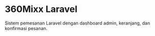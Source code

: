 # 360Mixx Laravel

Sistem pemesanan Laravel dengan dashboard admin, keranjang, dan konfirmasi pesanan.
